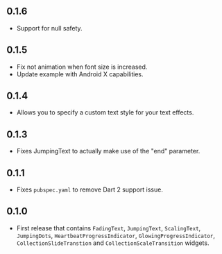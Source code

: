 ## 0.1.6

* Support for null safety.

## 0.1.5

* Fix not animation when font size is increased.
* Update example with Android X capabilities.

## 0.1.4

* Allows you to specify a custom text style for your text effects.

## 0.1.3

* Fixes JumpingText to actually make use of the "end" parameter.

## 0.1.1

* Fixes `pubspec.yaml` to remove Dart 2 support issue.

## 0.1.0

* First release that contains `FadingText`, `JumpingText`, `ScalingText`, `JumpingDots`, `HeartbeatProgressIndicator`, `GlowingProgressIndicator`, `CollectionSlideTranstion` and `CollectionScaleTransition` widgets. 
